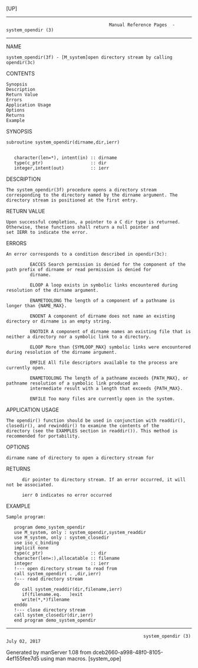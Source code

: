 [UP]

-----------------------------------------------------------------------------------------------------------------------------------
                                           Manual Reference Pages  - system_opendir (3)
-----------------------------------------------------------------------------------------------------------------------------------
                                                                 
NAME

    system_opendir(3f) - [M_system]open directory stream by calling opendir(3c)

CONTENTS

    Synopsis
    Description
    Return Value
    Errors
    Application Usage
    Options
    Returns
    Example

SYNOPSIS

    subroutine system_opendir(dirname,dir,ierr)


       character(len=*), intent(in) :: dirname
       type(c_ptr)                  :: dir
       integer,intent(out)          :: ierr



DESCRIPTION

    The system_opendir(3f) procedure opens a directory stream corresponding to the directory named by the dirname argument. The
    directory stream is positioned at the first entry.

RETURN VALUE

    Upon successful completion, a pointer to a C dir type is returned. Otherwise, these functions shall return a null pointer and
    set IERR to indicate the error.

ERRORS

    An error corresponds to a condition described in opendir(3c):

             EACCES Search permission is denied for the component of the path prefix of dirname or read permission is denied for
             dirname.

             ELOOP A loop exists in symbolic links encountered during resolution of the dirname argument.

             ENAMETOOLONG The length of a component of a pathname is longer than {NAME_MAX}.

             ENOENT A component of dirname does not name an existing directory or dirname is an empty string.

             ENOTDIR A component of dirname names an existing file that is neither a directory nor a symbolic link to a directory.

             ELOOP More than {SYMLOOP_MAX} symbolic links were encountered during resolution of the dirname argument.

             EMFILE All file descriptors available to the process are currently open.

             ENAMETOOLONG The length of a pathname exceeds {PATH_MAX}, or pathname resolution of a symbolic link produced an
             intermediate result with a length that exceeds {PATH_MAX}.

             ENFILE Too many files are currently open in the system.

APPLICATION USAGE

    The opendir() function should be used in conjunction with readdir(), closedir(), and rewinddir() to examine the contents of the
    directory (see the EXAMPLES section in readdir()). This method is recommended for portability.

OPTIONS

    dirname name of directory to open a directory stream for

RETURNS

          dir pointer to directory stream. If an error occurred, it will not be associated.

          ierr 0 indicates no error occurred

EXAMPLE

    Sample program:

       program demo_system_opendir
       use M_system, only : system_opendir,system_readdir
       use M_system, only : system_closedir
       use iso_c_binding
       implicit none
       type(c_ptr)                  :: dir
       character(len=:),allocatable :: filename
       integer                      :: ierr
       !--- open directory stream to read from
       call system_opendir( . ,dir,ierr)
       !--- read directory stream
       do
          call system_readdir(dir,filename,ierr)
          if(filename.eq.   )exit
          write(*,*)filename
       enddo
       !--- close directory stream
       call system_closedir(dir,ierr)
       end program demo_system_opendir

-----------------------------------------------------------------------------------------------------------------------------------

                                                        system_opendir (3)                                            July 02, 2017

Generated by manServer 1.08 from dceb2660-a998-48f0-8105-4ef155fee7d5 using man macros.
                                                           [system_ope]
